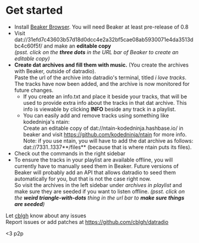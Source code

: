 # Get started
* Install [Beaker Browser](https://beakerbrowser.com/install/). You will need Beaker at least pre-release of 0.8
* Visit dat://31efd7c43603b57d18d0dcc4e2a32bf5cae08ab5930071e4da3513dbc4c60f5f/ and make an **editable copy**  
*(psst. click on the **three dots** in the URL bar of Beaker to create an editable copy)*
* **Create dat archives and fill them with music.** (You create the archives with Beaker, outside of datradio).   
Paste the url of the archive into datradio's terminal, titled *i love tracks*.   
The tracks have now been added, and the archive is now monitored for future changes.
   * If you create an info.txt and place it beside your tracks, that will be used to provide extra info about 
      the tracks in that dat archive. This info is viewable by clicking  **INFO** beside any track in a playlist.
    * You can easily add and remove tracks using something like kodedninja's ntain:  
    Create an editable copy of dat://ntain-kodedninja.hashbase.io/ in beaker and visit
    https://github.com/kodedninja/ntain for more info.   
    Note: if you use ntain, you will have to add the dat archive as follows: dat://7331..1337**/files** (because that is where ntain puts its files).
* Check out the commands in the right sidebar
* To ensure the tracks in your playlist are available offline, you will currently have to manually seed
 them in Beaker. Future versions of Beaker will probably add an API that allows datradio to seed them
 automatically for you, but that is not the case right now.  
 So visit the archives in the left sidebar under *archives in playlist* and make sure they are seeded if
 you want to listen offline.
 *(psst. click on the **weird triangle-with-dots** thing in the url bar to **make sure things are
 seeded**)*



Let [cblgh](https://twitter.com/cblgh) know about any issues   
Report issues or add patches at https://github.com/cblgh/datradio   

<3 p2p
